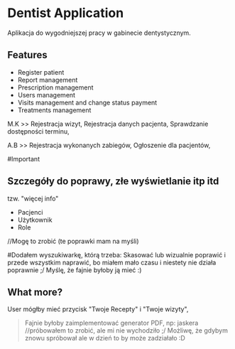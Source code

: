 # Dentist Application

Aplikacja do wygodniejszej pracy w gabinecie dentystycznym. 

## Features

- Register patient 
- Report management 
- Prescription management
- Users management
- Visits management and change status payment
- Treatments management


M.K >> 
Rejestracja wizyt, 
Rejestracja danych pacjenta,
Sprawdzanie dostępności terminu, 

A.B >> 
Rejestracja wykonanych zabiegów, 
Ogłoszenie dla pacjentów, 

#Important


## Szczegóły do poprawy, złe wyświetlanie itp itd
tzw. "więcej info" 
- Pacjenci 
- Użytkownik
- Role 

//Mogę to zrobić (te poprawki mam na myśli) 


#Dodałem wyszukiwarkę, którą trzeba:
Skasować lub wizualnie poprawić i przede wszystkim naprawić, bo miałem mało czasu i niestety nie działa poprawnie ;/ 
Myślę, że fajnie byłoby ją mieć :) 

## What more? 
 User mógłby mieć przycisk "Twoje Recepty" i "Twoje wizyty", 
> Fajnie byłoby zaimplementować generator PDF, np: jaskera //próbowałem to zrobić, ale mi nie wychodziło ;/
Możliwę, że gdybym znowu spróbował ale w dzień to by może zadziałało :D 

